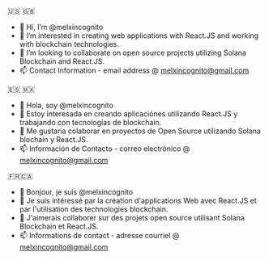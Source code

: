 🇺🇸 🇬🇧
- 👋 Hi, I’m @melxincognito
- 👀 I’m interested in creating web applications with React.JS and working with blockchain technologies.  
- 💞️ I’m looking to collaborate on open source projects utilizing Solana Blockchain and React.JS. 
- 📫 Contact Information - email address @ melxincognito@gmail.com

🇪🇸 🇲🇽
- 👋 Hola, soy @melxincognito
- 👀 Estoy interesada en creando aplicaciónes utilizando React.JS y trabajando con tecnologías de blockchain. 
- 💞️ Me gustaria colaborar en proyectos de Open Source utilizando Solana blochain y React.JS.
- 📫 Información de Contacto - correo electrónico @ melxincognito@gmail.com

🇫🇷🇨🇦
- 👋 Bonjour, je suis @melxincognito
- 👀 Je suis intéressé par la création d'applications Web avec React.JS et par l'utilisation des technologies blockchain.
- 💞️ J'aimerais collaborer sur des projets open source utilisant Solana Blockchain et React.JS.
- 📫 Informations de contact - adresse courriel @ melxincognito@gmail.com



